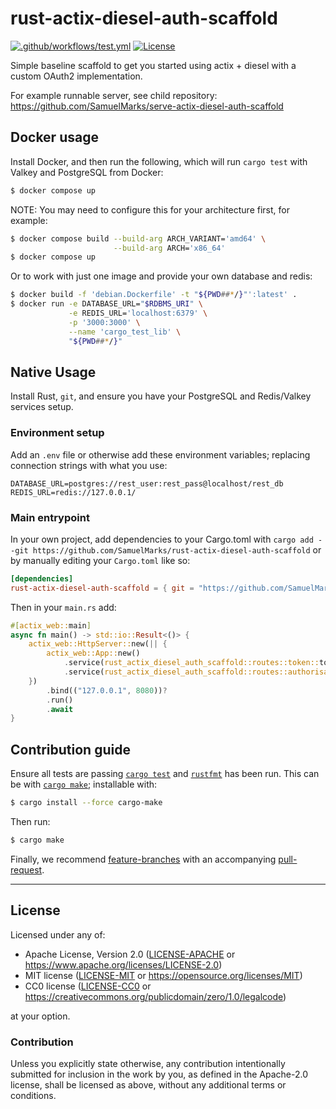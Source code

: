 rust-actix-diesel-auth-scaffold
===============================
[![.github/workflows/test.yml](https://github.com/SamuelMarks/rust-actix-diesel-auth-scaffold/actions/workflows/test.yml/badge.svg)](https://github.com/SamuelMarks/rust-actix-diesel-auth-scaffold/actions/workflows/test.yml)
[![License](https://img.shields.io/badge/license-Apache--2.0%20OR%20MIT%20OR%20CC0--1.0-blue.svg)](https://opensource.org/licenses/Apache-2.0)

Simple baseline scaffold to get you started using actix + diesel with a custom OAuth2 implementation.

For example runnable server, see child repository: https://github.com/SamuelMarks/serve-actix-diesel-auth-scaffold

## Docker usage

Install Docker, and then run the following, which will run `cargo test` with Valkey and PostgreSQL from Docker:
```sh
$ docker compose up
````

NOTE: You may need to configure this for your architecture first, for example:
```sh
$ docker compose build --build-arg ARCH_VARIANT='amd64' \
                       --build-arg ARCH='x86_64'
$ docker compose up
```

Or to work with just one image and provide your own database and redis:
```sh
$ docker build -f 'debian.Dockerfile' -t "${PWD##*/}"':latest' .
$ docker run -e DATABASE_URL="$RDBMS_URI" \
             -e REDIS_URL='localhost:6379' \
             -p '3000:3000' \
             --name 'cargo_test_lib' \
             "${PWD##*/}"
```

## Native Usage

Install Rust, `git`, and ensure you have your PostgreSQL and Redis/Valkey services setup.

### Environment setup

Add an `.env` file or otherwise add these environment variables; replacing connection strings with what you use:

    DATABASE_URL=postgres://rest_user:rest_pass@localhost/rest_db
    REDIS_URL=redis://127.0.0.1/

### Main entrypoint

In your own project, add dependencies to your Cargo.toml with `cargo add --git https://github.com/SamuelMarks/rust-actix-diesel-auth-scaffold` or by manually editing your `Cargo.toml` like so:
```toml
[dependencies]
rust-actix-diesel-auth-scaffold = { git = "https://github.com/SamuelMarks/rust-actix-diesel-auth-scaffold", version = "0.0.1" }
```

Then in your `main.rs` add:
```rs
#[actix_web::main]
async fn main() -> std::io::Result<()> {
    actix_web::HttpServer::new(|| {
        actix_web::App::new()
            .service(rust_actix_diesel_auth_scaffold::routes::token::token)
            .service(rust_actix_diesel_auth_scaffold::routes::authorisation::authorise)
    })
        .bind(("127.0.0.1", 8080))?
        .run()
        .await
}
```

## Contribution guide
Ensure all tests are passing [`cargo test`](https://doc.rust-lang.org/cargo/commands/cargo-test.html) and [`rustfmt`](https://github.com/rust-lang/rustfmt) has been run. This can be with [`cargo make`](https://github.com/sagiegurari/cargo-make); installable with:

```sh
$ cargo install --force cargo-make
```

Then run:
```sh
$ cargo make
```

Finally, we recommend [feature-branches](https://martinfowler.com/bliki/FeatureBranch.html) with an accompanying [pull-request](https://docs.github.com/en/pull-requests/collaborating-with-pull-requests/proposing-changes-to-your-work-with-pull-requests/about-pull-requests).
</small>

<hr/>

## License

Licensed under any of:

- Apache License, Version 2.0 ([LICENSE-APACHE](LICENSE-APACHE) or <https://www.apache.org/licenses/LICENSE-2.0>)
- MIT license ([LICENSE-MIT](LICENSE-MIT) or <https://opensource.org/licenses/MIT>)
- CC0 license ([LICENSE-CC0](LICENSE-CC0) or <https://creativecommons.org/publicdomain/zero/1.0/legalcode>)

at your option.

### Contribution

Unless you explicitly state otherwise, any contribution intentionally submitted
for inclusion in the work by you, as defined in the Apache-2.0 license, shall be
licensed as above, without any additional terms or conditions.
